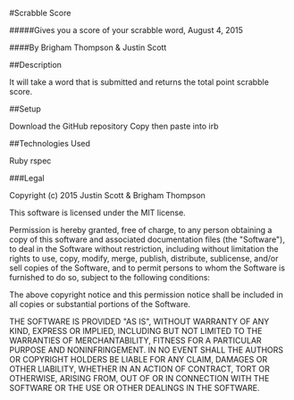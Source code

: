 #Scrabble Score

#####Gives you a score of your scrabble word, August 4, 2015

####By Brigham Thompson & Justin Scott

##Description

It will take a word that is submitted and returns the total point scrabble score.

##Setup

Download the GitHub repository
Copy then paste into irb

##Technologies Used

Ruby
rspec

###Legal

Copyright (c) 2015 Justin Scott & Brigham Thompson

This software is licensed under the MIT license.

Permission is hereby granted, free of charge, to any person obtaining a copy of this software and associated documentation files (the "Software"), to deal in the Software without restriction, including without limitation the rights to use, copy, modify, merge, publish, distribute, sublicense, and/or sell copies of the Software, and to permit persons to whom the Software is furnished to do so, subject to the following conditions:

The above copyright notice and this permission notice shall be included in all copies or substantial portions of the Software.

THE SOFTWARE IS PROVIDED "AS IS", WITHOUT WARRANTY OF ANY KIND, EXPRESS OR IMPLIED, INCLUDING BUT NOT LIMITED TO THE WARRANTIES OF MERCHANTABILITY, FITNESS FOR A PARTICULAR PURPOSE AND NONINFRINGEMENT. IN NO EVENT SHALL THE AUTHORS OR COPYRIGHT HOLDERS BE LIABLE FOR ANY CLAIM, DAMAGES OR OTHER LIABILITY, WHETHER IN AN ACTION OF CONTRACT, TORT OR OTHERWISE, ARISING FROM, OUT OF OR IN CONNECTION WITH THE SOFTWARE OR THE USE OR OTHER DEALINGS IN THE SOFTWARE.
